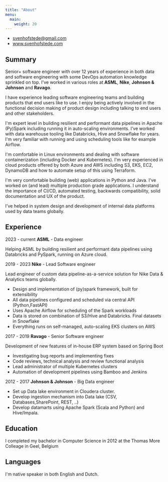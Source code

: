 ```yaml
---
title: "About"
menu:
  main:
    weight: 20
---
```


* svenhofstede@gmail.com
* www.svenhofstede.com

## Summary

Senior+ software engineer with over 12 years of experience in both data and software engineering with some DevOps automation knowledge sprinkled on top. I've worked in various roles at  **ASML**, **Nike**, **Johnson & Johnson** and **Ravago**. 

I have experience leading software engineering teams and building products that end users like to use. I enjoy being actively involved in the functional decision making of product design including talking to end users and other stakeholders.

I'm expert level in building resilient and performant data pipelines in Apache (Py)Spark including running it in auto-scaling environments. I've worked with data warehouse tooling like Databricks, Hive and Snowflake for years. I'm very familiar with running and using scheduling tools like for example Airflow. 

I'm comfortable in Linux environments and dealing with software containerization (including Docker and Kubernetes). I'm very experienced in cloud products offered by both Azure and AWS including S3, EKS, EC2, DynamoDB and how to automate setup of this using Terraform.

I'm very comfortable building (web) applications in Python and Java. I've worked on (and lead) multiple production grade applications. I understand the importance of CI/CD, automated testing, backwards compatibility, solid documentation and UX of the product.

I've helped in system design and development of internal data platforms used by data teams globally.

## Experience

2023 - current **ASML** - Data engineer

Helping ASML by building resilient and performant data pipelines using Databricks and PySpark, running on Azure cloud.


2019 - 2023 **Nike** - Lead Software engineer

Lead engineer of custom data pipeline-as-a-service solution for Nike
Data & Analytics teams globally.

* Design and implementation of (py)spark framework, built for extensibility
* All data pipelines configured and scheduled via central API (Python,FastAPI)
* Uses Apache Airflow for scheduling of the Spark workloads
* Data is stored on combination of S3/Hive and Databricks. Final datasets in Snowflake
* Everything runs on self-managed, auto-scaling EKS clusters on AWS

2017 - 2019 **Ravago** - Senior Software engineer

Development of new features of in-house ERP system based on Spring
Boot

* Investigating bug reports and implementing fixes
* Code reviews, technical analysis and review functional analysis
* Lead administrator of multiple Kubernetes clusters
* Automation of development pipelines using Bamboo and Jenkins

2012 - 2017 **Johnson & Johnson** - Big Data engineer

* Set up Data lake environment in Cloudera cluster.
* Develop ingestion mechanism into Data lake (CSV, Databases,SharePoint, REST, ..)
* Develop datamarts using Apache Spark (Scala and Python) and Hive/Impala.

## Education

I completed my bachelor in Computer Science in 2012 at the Thomas More Colleage in Geel, Belgium

## Languages

I'm native speaker in both English and Dutch. 
